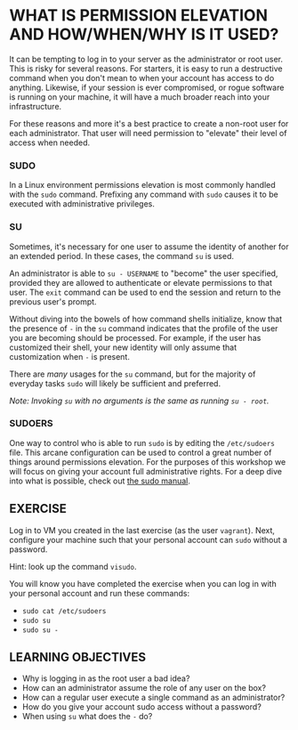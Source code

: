# WHAT IS PERMISSION ELEVATION AND HOW/WHEN/WHY IS IT USED?

It can be tempting to log in to your server as the administrator or root user.
This is risky for several reasons. For starters, it is easy to run a destructive
command when you don't mean to when your account has access to do anything.
Likewise, if your session is ever compromised, or rogue software is running on
your machine, it will have a much broader reach into your infrastructure.

For these reasons and more it's a best practice to create a non-root user for
each administrator. That user will need permission to "elevate" their level of
access when needed.

### SUDO

In a Linux environment permissions elevation is most commonly handled with the
`sudo` command. Prefixing any command with `sudo` causes it to be executed with
administrative privileges.

### SU

Sometimes, it's necessary for one user to assume the identity of another for
an extended period. In these cases, the command `su` is used.

An administrator is able to `su - USERNAME` to "become" the user specified,
provided they are allowed to authenticate or elevate permissions to that user.
The `exit` command can be used to end the session and return to the previous
user's prompt.

Without diving into the bowels of how command shells initialize, know that the
presence of `-` in the `su` command indicates that the profile of the user you
are becoming should be processed. For example, if the user has customized their
shell, your new identity will only assume that customization when `-` is
present.

There are *many* usages for the `su` command, but for the majority of everyday
tasks `sudo` will likely be sufficient and preferred.

*Note: Invoking `su` with no arguments is the same as running `su - root`.*

### SUDOERS

One way to control who is able to run `sudo` is by editing the `/etc/sudoers`
file. This arcane configuration can be used to control a great number of things
around permissions elevation. For the purposes of this workshop we will focus
on giving your account full administrative rights. For a deep dive into what is
possible, check out [the sudo manual](http://www.sudo.ws/sudo/man/1.8.2/sudoers.man.html).

## EXERCISE

Log in to VM you created in the last exercise (as the user `vagrant`). Next,
configure your machine such that your personal account can `sudo` without a
password.

Hint: look up the command `visudo`.

You will know you have completed the exercise when you can log in with your
personal account and run these commands:
  - `sudo cat /etc/sudoers`
  - `sudo su`
  - `sudo su -`

## LEARNING OBJECTIVES

- Why is logging in as the root user a bad idea?
- How can an administrator assume the role of any user on the box?
- How can a regular user execute a single command as an administrator?
- How do you give your account sudo access without a password?
- When using `su` what does the `-` do?
